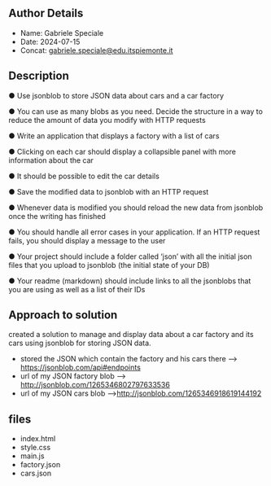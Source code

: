 ## Author Details

* Name: Gabriele Speciale
* Date: 2024-07-15
* Concat: gabriele.speciale@edu.itspiemonte.it



## Description

● Use jsonblob to store JSON data about cars and a car factory
 
● You can use as many blobs as you need. Decide the structure in a way to 
  reduce the amount of data you modify with HTTP requests

● Write an application that displays a factory with a list of cars

● Clicking on each car should display a collapsible panel with more 
  information about the car

● It should be possible to edit the car details

● Save the modified data to jsonblob with an HTTP request

● Whenever data is modified you should reload the new data from jsonblob 
  once the writing has finished

● You should handle all error cases in your application. If an HTTP request 
  fails, you should display a message to the user

● Your project should include a folder called ‘json’ with all the initial json files 
  that you upload to jsonblob (the initial state of your DB)

● Your readme (markdown) should include links to all the jsonblobs that you 
  are using as well as a list of their IDs




## Approach to solution

 created a solution to manage and display data about a car factory and its cars using jsonblob for storing JSON data.

* stored the JSON which contain the factory and his cars there --> https://jsonblob.com/api#endpoints
* url of my JSON factory blob --> http://jsonblob.com/1265346802797633536
* url of my JSON cars blob -->http://jsonblob.com/1265346918619144192 



## files

* index.html
* style.css
* main.js
* factory.json
* cars.json